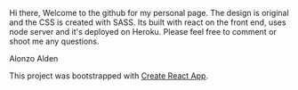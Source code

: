 Hi there,
Welcome to the github for my personal page. The design is original and the CSS is created with SASS. Its built with react on the front end, uses node server and it's deployed on Heroku. Please feel free to comment or shoot me any questions.

Alonzo Alden

This project was bootstrapped with [Create React App](https://github.com/facebookincubator/create-react-app).
